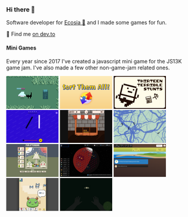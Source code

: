 ### Hi there 👋

Software developer for [Ecosia 🌳](https://ecosia.org/) and I made some games for fun.

📝 Find me [on dev.to](https://dev.to/mrlopis)

#### Mini Games

Every year since 2017 I've created a javascript mini game for the JS13K game jam.
I've also made a few other non-game-jam related ones.

[![meow-mountain](meow.png)](https://github.com/lopis/meow-mountain/#readme)
[![sort-them-all](sort-them-all.png)](https://github.com/lopis/sort-them-all/#readme)
[![thirteen-terrible-stunts](thirteen-terrible-stunts.png)](https://github.com/lopis/thirteen-terrible-stunts/#readme)
[![synaptic-harmonics](synaptic.png)](https://github.com/lopis/synaptic-harmonics/#readme)
[![market-street-tycoon](market.png)](https://github.com/lopis/market-street-tycoon/#readme)
[![ants](ants.png)](https://github.com/lopis/ants/#readme)
[![for-o-fourgh](for-o-fourgh.png)](https://github.com/lopis/for-o-fourgh/#readme)
[![planet-b](mars.png)](https://github.com/lopis/mars/#readme)
[![regresso](regresso.png)](https://github.com/lopis/regresso/#readme)
[![signalmon](signalmon.png)](https://github.com/lopis/signalmon/#readme)
[![hoosdere](hoosdere.png)](https://github.com/lopis/hoosdere/#readme)
